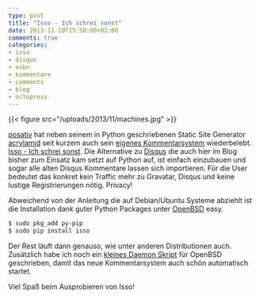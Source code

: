 ```yaml
---
type: post
title: "Isso - Ich schrei sonst"
date: 2013-11-10T15:50:00+02:00
comments: true
categories:
- isso
- disqus
- osbn
- kommentare
- comments
- blog
- octopress
---
```


{{< figure src="/uploads/2013/11/machines.jpg" >}}

[posativ](http://blog.posativ.org) hat neben seinem in Python geschriebenen
Static Site Generator [acrylamid](http://github.com/posativ/acrylamid) seit
kurzem auch sein [eigenes Kommentarsystem](https://posativ.org/isso/) wiederbelebt. [Isso - Ich schrei sonst](https://github.com/posativ/isso).
Die Alternative zu [Disqus](http://disus.com) die auch hier im Blog bisher zum
Einsatz kam setzt auf Python auf, ist einfach einzubauen und sogar alle alten
Disqus Kommentare lassen sich importieren. Für die User bedeutet das konkret
kein Traffic mehr zu Gravatar, Disqus und keine lustige Registrierungen nötig. Privacy!

Abweichend von der Anleitung die auf Debian/Ubuntu Systeme abziehlt ist die
Installation dank guter Python Packages unter [OpenBSD](http://openbsd.org)
easy.

``` bash 
$ sudo pkg_add py-pip
$ sudo pip install isso
```

Der Rest läuft dann genauso, wie unter anderen Distributionen auch. Zusätzlich
habe ich noch ein [kleines Daemon Skript](https://gist.github.com/noqqe/7397719) für OpenBSD geschrieben, damit das neue
Kommentarsystem auch schön automatisch startet.

Viel Spaß beim Ausprobieren von Isso!
